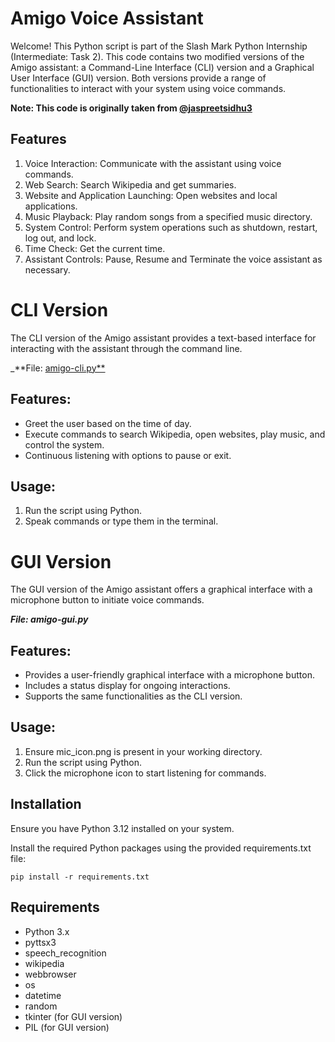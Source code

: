 # Amigo Voice Assistant

Welcome! This Python script is part of the Slash Mark Python Internship (Intermediate: Task 2). This code contains two modified versions of the Amigo assistant: a Command-Line Interface (CLI) version and a Graphical User Interface (GUI) version. Both versions provide a range of functionalities to interact with your system using voice commands.

**Note: This code is originally taken from [@jaspreetsidhu3](https://github.com/jaspreetsidhu3/voice_assistant)**

## Features
1. Voice Interaction: Communicate with the assistant using voice commands.
2. Web Search: Search Wikipedia and get summaries.
3. Website and Application Launching: Open websites and local applications.
4. Music Playback: Play random songs from a specified music directory.
5. System Control: Perform system operations such as shutdown, restart, log out, and lock.
6. Time Check: Get the current time.
7. Assistant Controls: Pause, Resume and Terminate the voice assistant as necessary.

# CLI Version
The CLI version of the Amigo assistant provides a text-based interface for interacting with the assistant through the command line.

_**File: [amigo-cli.py**](Intermediate-Task-2/amigo-cli.py)

## Features:
- Greet the user based on the time of day.
- Execute commands to search Wikipedia, open websites, play music, and control the system.
- Continuous listening with options to pause or exit.

## Usage:
1. Run the script using Python.
2. Speak commands or type them in the terminal.

# GUI Version
The GUI version of the Amigo assistant offers a graphical interface with a microphone button to initiate voice commands.

_**File: amigo-gui.py**_

## Features:
- Provides a user-friendly graphical interface with a microphone button.
- Includes a status display for ongoing interactions.
- Supports the same functionalities as the CLI version.

## Usage:
1. Ensure mic_icon.png is present in your working directory.
2. Run the script using Python.
3. Click the microphone icon to start listening for commands.

## Installation
Ensure you have Python 3.12 installed on your system.

Install the required Python packages using the provided requirements.txt file:
```
pip install -r requirements.txt
```

## Requirements
- Python 3.x
- pyttsx3
- speech_recognition
- wikipedia
- webbrowser
- os
- datetime
- random
- tkinter (for GUI version)
- PIL (for GUI version)
